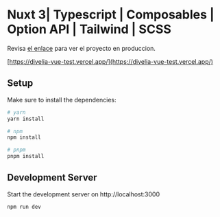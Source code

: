 # Nuxt 3| Typescript | Composables | Option API | Tailwind | SCSS 

Revisa [el enlace](https://divelia-vue-test.vercel.app/) para ver el proyecto en produccion.

[https://divelia-vue-test.vercel.app/](https://divelia-vue-test.vercel.app/)

## Setup

Make sure to install the dependencies:

```bash
# yarn
yarn install

# npm
npm install

# pnpm
pnpm install
```

## Development Server

Start the development server on http://localhost:3000

```bash
npm run dev
```
